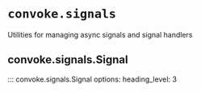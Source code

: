# `convoke.signals`

Utilities for managing async signals and signal handlers

## convoke.signals.Signal

::: convoke.signals.Signal
    options:
      heading_level: 3

